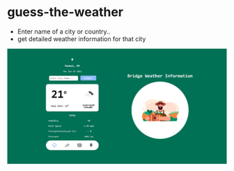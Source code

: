 # guess-the-weather

* Enter name of a city or country..
* get detailed weather information for that city 


<img src="./Demo.png">
